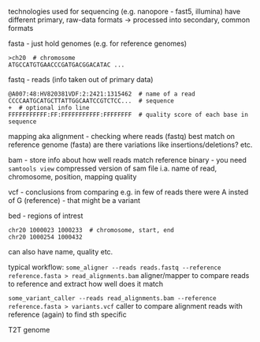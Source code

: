 technologies used for sequencing (e.g. nanopore - fast5, illumina) have different primary, raw-data formats -> processed into secondary, common formats


fasta -  just hold genomes (e.g. for reference genomes)
```
>ch20  # chromosome
ATGCCATGTGAACCCGATGACGGACATAC ...
```

fastq - reads (info taken out of primary data)
```
@A007:48:HV820381VDF:2:2421:1315462  # name of a read
CCCCAATGCATGCTTATTGGCAATCCGTCTCC...  # sequence
+  # optional info line
FFFFFFFFFFF:FF:FFFFFFFFFFF:FFFFFFFF  # quality score of each base in sequence
```

mapping aka alignment - checking where reads (fastq) best match on reference genome (fasta)
	are there variations like insertions/deletions? etc.

bam - store info about how well reads match reference
	binary - you need `samtools view`
	compressed version of sam file
	i.a. name of read, chromosome, position, mapping quality

vcf - conclusions from comparing
	e.g. in few of reads there were A insted of G (reference) - that might be a variant

bed - regions of intrest
```
chr20 1000023 1000233  # chromosome, start, end
chr20 1000254 1000432
```
can also have name, quality etc.

typical workflow:
`some_aligner --reads reads.fastq --reference reference.fasta > read_alignments.bam`
	aligner/mapper to compare reads to reference and extract how well does it match
	
`some_variant_caller --reads read_alignments.bam --reference reference.fasta > variants.vcf`
	caller to compare alignment reads  with reference (again) to find sth specific



T2T genome